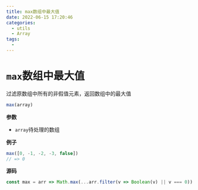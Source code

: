 ```yaml
---
title: max数组中最大值
date: 2022-06-15 17:20:46
categories: 
  - utils
  - Array
tags: 
  - 
---
```

# `max`数组中最大值

过滤原数组中所有的非假值元素，返回数组中的最大值

```js
max(array)
```

**参数**

-   `array`待处理的数组

**例子**

```js
max([0, -1, -2, -3, false])
// => 0
```

**源码**

```js
const max = arr => Math.max(...arr.filter(v => Boolean(v) || v === 0))
```